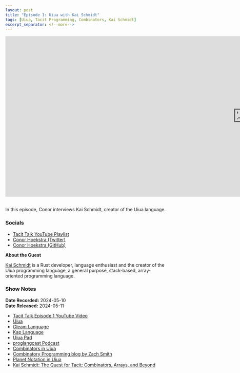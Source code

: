 ```yaml
---
layout: post
title: "Episode 1: Uiua with Kai Schmidt"
tags: [Uiua, Tacit Programming, Combinators, Kai Schmidt]
excerpt_separator: <!--more-->
---
```


<center>
<iframe width="1500" height="500" src="https://www.youtube.com/embed/FqfXTNp5hJc?si=wg5drGxFoJQrIxpc"
                title="YouTube video player" frameborder="0"
                allow="accelerometer; autoplay; clipboard-write; encrypted-media; gyroscope; picture-in-picture; web-share"
                referrerpolicy="strict-origin-when-cross-origin" allowfullscreen></iframe>
</center>

<br>In this episode, Conor interviews Kai Schmidt, creator of the Uiua language.

<!--more-->

### Socials

* [Tacit Talk YouTube Playlist](https://www.youtube.com/playlist?list=PLVFrD1dmDdvenJhYti3HomLRkC4_Y9AXA)
* [Conor Hoekstra (Twitter)](https://twitter.com/code_report)
* [Conor Hoekstra (GitHub)](https://github.com/codereport/)

**About the Guest**

[Kai Schmidt](https://github.com/kaikalii) is a Rust developer, language enthusiast and the creator of the Uiua programming language, a general purpose, stack-based, array-oriented programming language.

### Show Notes

**Date Recorded:** 2024-05-10 <br>
**Date Released:** 2024-05-11 <br>

* [Tacit Talk Episode 1 YouTube Video](https://www.youtube.com/watch?v=FqfXTNp5hJc)
* [Uiua](https://www.uiua.org/)
* [Gleam Language](https://gleam.run/)
* [Kap Language](https://kapdemo.dhsdevelopments.com/)
* [Uiua Pad](https://www.uiua.org/pad)
* [proglangcast Podcast](https://www.youtube.com/playlist?list=PLeC-4KM2-YJekeunVyJrE0iuXeCCJ8I5D)
* [Combinators in Uiua](https://www.uiua.org/docs/combinators)
* [Combinatory Programming blog by Zach Smith](https://blog.zdsmith.com/series/combinatory-programming.html#combinatory-programming)
* [Planet Notation in Uiua](https://www.uiua.org/tutorial/advancedstack#planet-notation)
* [Kai Schmidt: The Quest for Tacit; Combinators, Arrays, and Beyond](https://www.youtube.com/watch?v=w3G3jvtZwkg)
